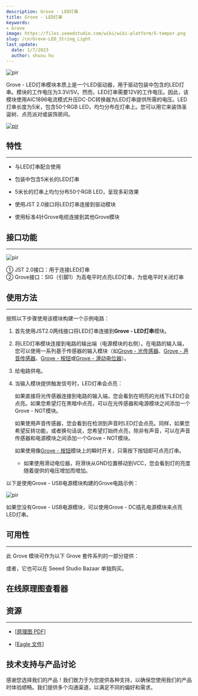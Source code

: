 ```yaml
---
description: Grove - LED灯串
title: Grove - LED灯串
keywords:
- Grove
image: https://files.seeedstudio.com/wiki/wiki-platform/S-tempor.png
slug: /cn/Grove-LED_String_Light
last_update:
  date: 1/7/2023
  author: shuxu hu
---
```


<!-- ![](https://files.seeedstudio.com/wiki/Grove-LED_String_Light/img/Grove-led-string-light.jpg) -->
  <p style={{textAlign: 'center'}}><img src="https://files.seeedstudio.com/wiki/Grove-LED_String_Light/img/Grove-led-string-light.jpg" alt="pir" width={600} height="auto" /></p>

Grove - LED灯串模块本质上是一个LED驱动器，用于驱动包装中包含的LED灯串。模块的工作电压为3.3V/5V。然而，LED灯串需要12V的工作电压。因此，该模块使用AIC1896电流模式升压DC-DC转换器为LED灯串提供所需的电压。LED灯串长度为5米，包含50个RGB LED，均匀分布在灯串上。您可以用它来装饰圣诞树、点亮派对或装饰房间。

<!-- [![](https://files.seeedstudio.com/wiki/Seeed-WiKi/docs/images/300px-Get_One_Now_Banner-ragular.png)](https://www.seeedstudio.com/Grove-LED-String-Light-p-2324.html) -->
[<p><img src="https://files.seeedstudio.com/wiki/common/Get_One_Now_Banner.png" alt="pir" width={600} height="auto" /></p>](https://www.seeedstudio.com/Grove-LED-String-Light-p-2324.html)

## 特性
---
*   与LED灯串配合使用

*   包装中包含5米长的LED灯串

*   5米长的灯串上均匀分布50个RGB LED，呈现多彩效果

*   使用JST 2.0接口将LED灯串连接到驱动模块

*   使用标准4针Grove电缆连接到其他Grove模块

## 接口功能
---
<!-- ![](https://files.seeedstudio.com/wiki/Grove-LED_String_Light/img/LED_String_Light.jpg) -->
  <p style={{textAlign: 'center'}}><img src="https://files.seeedstudio.com/wiki/Grove-LED_String_Light/img/LED_String_Light.jpg" alt="pir" width={600} height="auto" /></p>

<dl>
<dt>① JST 2.0接口：用于连接LED灯串</dt>
<dt>② Grove接口：SIG（引脚1）为高电平时点亮LED灯串，为低电平时关闭灯串</dt>
</dl>

## 使用方法
---
按照以下步骤使用该模块构建一个示例电路：

1. 首先使用JST2.0两线接口将LED灯串连接到**Grove - LED灯串**模块。

2. 将LED灯串模块连接到电路的输出端（电源模块的右侧）。在电路的输入端，您可以使用一系列基于传感器的输入模块（如[Grove - 光传感器](/Grove-Light_Sensor/)、[Grove - 声音传感器](/Grove-Sound_Sensor/)、[Grove - 按钮](/Grove-Button/)或[Grove - 滑动电位器](/Grove-Slide_Potentiometer/)）。

3. 给电路供电。

4. 当输入模块提供触发信号时，LED灯串会点亮：

   如果直接将光传感器连接到电路的输入端，您会看到在明亮的光线下LED灯会点亮。如果您希望灯在黑暗中点亮，可以在光传感器和电源模块之间添加一个Grove - NOT模块。

   如果使用声音传感器，您会看到在检测到声音时LED灯会点亮。同样，如果您希望反转功能，或者换句话说，您希望灯始终点亮，除非有声音，可以在声音传感器和电源模块之间添加一个Grove - NOT模块。

   如果使用像[Grove - 按钮](/Grove-Button/)模块上的瞬时开关，只需按下按钮即可点亮灯串。

   * 如果使用滑动电位器，将滑块从GND位置移动到VCC，您会看到灯的亮度随着提供的电压增加而增加。

<!-- </dd></dl>
</dd></dl>
</dd></dl> -->

以下是使用Grove - USB电源模块构建的Grove电路示例：

<!-- ![](https://files.seeedstudio.com/wiki/Grove-LED_String_Light/img/LED_String_Light_Photo.gif) -->
  <p style={{textAlign: 'center'}}><img src="https://files.seeedstudio.com/wiki/Grove-LED_String_Light/img/LED_String_Light_Photo.gif" alt="pir" width={600} height="auto" /></p>

如果您没有Grove - USB电源模块，可以使用Grove - DC插孔电源模块来点亮LED灯串。

## 可用性
---
此 Grove 模块可作为以下 Grove 套件系列的一部分提供：

<!-- 链接有问题*   [Grove Mixer Pack V2](/Grove-Mixer_Pack_V2 "GROVE MIXER PACK V2") -->

或者，它也可以在 Seeed Studio Bazaar 单独购买。

## 在线原理图查看器

<div className="altium-ecad-viewer" data-project-src="https://files.seeedstudio.com/wiki/Grove-LED_String_Light/res/Grove-LED_String_Light.zip" style={{borderRadius: '0px 0px 4px 4px', height: 500, borderStyle: 'solid', borderWidth: 1, borderColor: 'rgb(241, 241, 241)', overflow: 'hidden', maxWidth: 1280, maxHeight: 700, boxSizing: 'border-box'}}>
</div>

## 资源
---
*   [[原理图 PDF](https://files.seeedstudio.com/wiki/Grove-LED_String_Light/res/Grove-LED_String_Light.pdf)]

*   [[Eagle 文件](https://files.seeedstudio.com/wiki/Grove-LED_String_Light/res/Grove-LED_String_Light.zip)]

## 技术支持与产品讨论
感谢您选择我们的产品！我们致力于为您提供各种支持，以确保您使用我们的产品时体验顺畅。我们提供多个沟通渠道，以满足不同的偏好和需求。

<div class="button_tech_support_container">
<a href="https://forum.seeedstudio.com/" class="button_forum"></a> 
<a href="https://www.seeedstudio.com/contacts" class="button_email"></a>
</div>

<div class="button_tech_support_container">
<a href="https://discord.gg/eWkprNDMU7" class="button_discord"></a> 
<a href="https://github.com/Seeed-Studio/wiki-documents/discussions/69" class="button_discussion"></a>
</div>